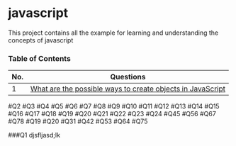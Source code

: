 # javascript

This project contains all the example for learning and understanding the concepts of javascript
### Table of Contents

| No. | Questions                                                                                                                                                         |
| --- | ----------------------------------------------------------------------------------------------------------------------------------------------------------------- |
| 1   | [What are the possible ways to create objects in JavaScript](#Q1)                                         |

#Q2
#Q3
#Q4
#Q5
#Q6
#Q7
#Q8
#Q9
#Q10
#Q11
#Q12
#Q13
#Q14
#Q15
#Q16
#Q17
#Q18
#Q19
#Q20
#Q21
#Q22
#Q23
#Q24
#Q45
#Q56
#Q67
#Q78
#Q19
#Q20
#Q31
#Q42
#Q53
#Q64
#Q75


###Q1
djsfljasd;lk